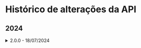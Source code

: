# Histórico de alterações da API

## 2024

<details>

<summary>2.0.0 - 18/07/2024</summary>

Criada a versão dois (V2) dos seguintes métodos:

* [POST api/v2/processo/enviar-documento-para-assinar](https://manual.arquivar.com/manual-arqsign/administracao/integracoes/api/metodos-disponiveis-na-api/1.-processo/1.1.post-api-v2-processo-enviar-documento-para-assinar)

Nesta versão foram incluídos os parâmetros **gerarQrCode** e **obrigarLeitura**, além da opção de enviar mais de um documento no formato .pdf no processo.

* [GET /api/v2/processo/{idProcesso](https://manual.arquivar.com/manual-arqsign/administracao/integracoes/api/metodos-disponiveis-na-api/1.-processo/1.2.get-api-v2-processo-idprocesso)}

A nova versão do serviço de buscar o processo permite retornar todos os documentos do processo informado, o que não é possível com a utilização da versão 1 do serviço.

</details>
